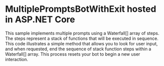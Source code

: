 ﻿# MultiplePromptsBotWithExit hosted in ASP.NET Core
This sample implements multiple prompts using a Waterfall[] array of steps. 
The steps represent a stack of functions that will be executed in sequence.
This code illustrates a simple method that allows you to look for user input,
and when requested, end the sequence of stack function steps within a Waterfall[] array.
This process resets your bot to begin a new user interaction.